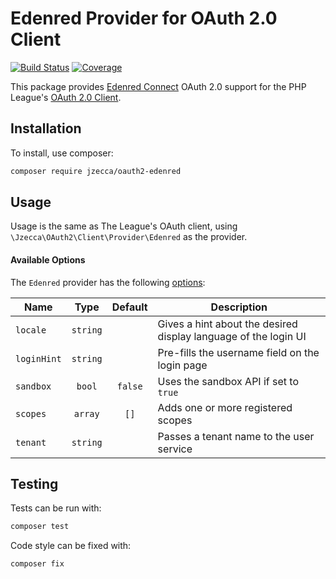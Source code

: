 # Edenred Provider for OAuth 2.0 Client

[![Build Status](https://img.shields.io/github/workflow/status/jzecca/oauth2-edenred/CI?logo=github&style=flat-square)](https://github.com/jzecca/oauth2-edenred/actions/workflows/ci.yaml)
[![Coverage](https://img.shields.io/codecov/c/gh/jzecca/oauth2-edenred?logo=codecov&style=flat-square)](https://codecov.io/gh/jzecca/oauth2-edenred)

This package provides [Edenred Connect][edenred-connect] OAuth 2.0 support
for the PHP League's [OAuth 2.0 Client][oauth2-client].

[edenred-connect]: https://anypoint.mulesoft.com/exchange/portals/edenred-corporate/9a5c9842-3e68-452a-aa88-d100c3bdefba/edenred-connect
[oauth2-client]: https://github.com/thephpleague/oauth2-client

## Installation

To install, use composer:

```sh
composer require jzecca/oauth2-edenred
```

## Usage

Usage is the same as The League's OAuth client, using `\Jzecca\OAuth2\Client\Provider\Edenred` as the provider.

#### Available Options

The `Edenred` provider has the following [options][edenred-options]:

| Name        | Type     | Default | Description                                                     |
|-------------|:--------:|:-------:|-----------------------------------------------------------------|
| `locale`    | `string` |         | Gives a hint about the desired display language of the login UI |
| `loginHint` | `string` |         | Pre-fills the username field on the login page                  |
| `sandbox`   | `bool`   | `false` | Uses the sandbox API if set to `true`                           |
| `scopes`    | `array`  | `[]`    | Adds one or more registered scopes                              |
| `tenant`    | `string` |         | Passes a tenant name to the user service                        |

[edenred-options]: https://anypoint.mulesoft.com/exchange/portals/edenred-corporate/9a5c9842-3e68-452a-aa88-d100c3bdefba/edenred-connect/minor/1.0/console/method/%23263

## Testing

Tests can be run with:

```sh
composer test
```

Code style can be fixed with:

```sh
composer fix
```
